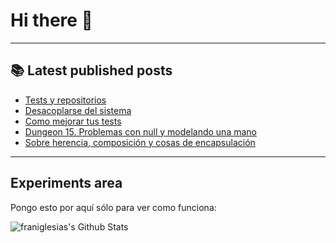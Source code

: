 # Hi there 👋

<!--
**franiglesias/franiglesias** is a ✨ _special_ ✨ repository because its `README.md` (this file) appears on your GitHub profile.

Here are some ideas to get you started:

- 🔭 I’m currently working on ...
- 🌱 I’m currently learning ...
- 👯 I’m looking to collaborate on ...
- 🤔 I’m looking for help with ...
- 💬 Ask me about ...
- 📫 How to reach me: ...
- 😄 Pronouns: ...
- ⚡ Fun fact: ...
-->


---

## 📚 Latest published posts
<!-- TB-FEED:START -->
- [Tests y repositorios](https://franiglesias.github.io/fake_repositories/)
- [Desacoplarse del sistema](https://franiglesias.github.io/decoupling_from_system/)
- [Como mejorar tus tests](https://franiglesias.github.io/test-improvement/)
- [Dungeon 15. Problemas con null y modelando una mano](https://franiglesias.github.io/dungeon-15/)
- [Sobre herencia, composición y cosas de encapsulación](https://franiglesias.github.io/inheritance-composition/)
<!-- TB-FEED:END -->


---

## Experiments area

Pongo esto por aquí sólo para ver como funciona:

<img alt="franiglesias's Github Stats" src="https://github-readme-stats.vercel.app/api?username=franiglesias&show_icons=true&hide_border=true" />
